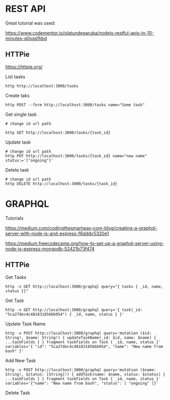 # REST API

Great tutorial was used:

https://www.codementor.io/olatundegaruba/nodejs-restful-apis-in-10-minutes-q0sgsfhbd

## HTTPie

https://httpie.org/

List tasks

    http http://localhost:3000/tasks
    
Create taks

    http POST --form http://localhost:3000/tasks name="Some task"

Get single task

    # change id url path

    http GET http://localhost:3000/tasks/{task_id}

Update task

    # change id url path
    http PUT http://localhost:3000/tasks/{task_id} name="new name" status:='["ongoing"]'

Delete task

    # change id url path
    http DELETE http://localhost:3000/tasks/{task_id}

# GRAPHQL

Tutorials

https://medium.com/codingthesmartway-com-blog/creating-a-graphql-server-with-node-js-and-express-f6dddc5320e1

https://medium.freecodecamp.org/how-to-set-up-a-graphql-server-using-node-js-express-mongodb-52421b73f474

## HTTPie

Get Tasks

    http -v GET http://localhost:3000/graphql query="{ tasks { _id, name, status }}"

Get Task

    http -v GET http://localhost:3000/graphql query='{ task(_id: "5ca27dec4c481831856bb054") { _id, name, status } }'

Update Task Name

    http -v POST http://localhost:3000/graphql query='mutation ($id: String!, $name: String!) { updateTaskName(_id: $id, name: $name) { ...taskFields } } fragment taskFields on Task { _id, name, status }' variables='{ "id": "5ca27dec4c481831856bb054", "name": "New name from bash" }'

Add New Task

    http -v POST http://localhost:3000/graphql query='mutation ($name: String!, $status: [String]!) { addTask(name: $name, status: $status) { ...taskFields } } fragment taskFields on Task { _id, name, status }' variables='{"name": "New name from bash", "status": [ "ongoing" ]}'

Delete Task

